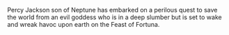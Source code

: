 Percy Jackson son of Neptune has embarked on a perilous quest to save the world from an evil goddess who is in a deep slumber but is set to wake and wreak havoc upon earth on the Feast of Fortuna.